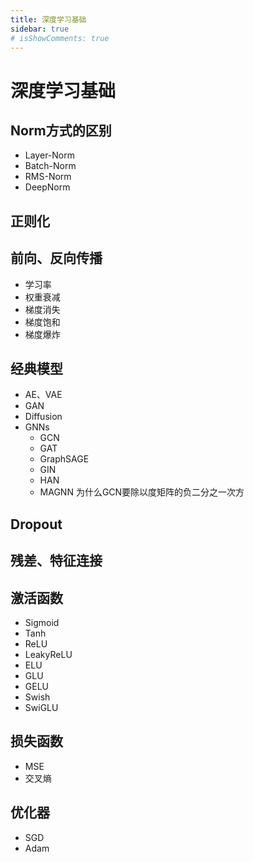 ```yaml
---
title: 深度学习基础
sidebar: true
# isShowComments: true
---
```

# 深度学习基础

<ClientOnly>
<title-pv/>
</ClientOnly>

## Norm方式的区别

* Layer-Norm
* Batch-Norm
* RMS-Norm
* DeepNorm

## 正则化

## 前向、反向传播
* 学习率
* 权重衰减
* 梯度消失
* 梯度饱和
* 梯度爆炸

## 经典模型
* AE、VAE
* GAN
* Diffusion
* GNNs
  * GCN
  * GAT
  * GraphSAGE
  * GIN
  * HAN
  * MAGNN
为什么GCN要除以度矩阵的负二分之一次方

## Dropout
## 残差、特征连接

## 激活函数
* Sigmoid
* Tanh
* ReLU
* LeakyReLU
* ELU
* GLU
* GELU
* Swish
* SwiGLU

## 损失函数
* MSE
* 交叉熵

## 优化器
* SGD
* Adam




<ClientOnly>
  <leave/>
</ClientOnly/>


